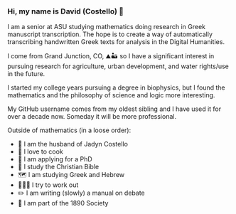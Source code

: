 ### Hi, my name is David (Costello) 👋

I am a senior at ASU studying mathematics doing research in Greek manuscript transcription. The hope is to create a way of automatically transcribing handwritten Greek texts for analysis in the Digital Humanities.

I come from Grand Junction, CO, ⛰️🏜️ so I have a significant interest in pursuing research for agriculture, urban development, and water rights/use in the future.

I started my college years pursuing a degree in biophysics, but I found the mathematics and the philosophy of science and logic more interesting.

My GitHub username comes from my oldest sibling and I have used it for over a decade now. Someday it will be more professional.

Outside of mathematics (in a loose order):
- 💍 I am the husband of Jadyn Costello
- 🍲 I love to cook
- 📝 I am applying for a PhD
- 📖 I study the Christian Bible
- 🗺️ I am studying Greek and Hebrew
- 🏋🏻‍♂️ I try to work out
- ✏️ I am writing (slowly) a manual on debate
- 🏅 I am part of the 1890 Society
